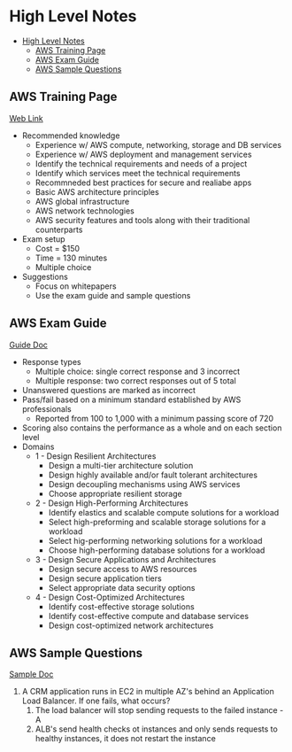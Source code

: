 # High Level Notes

- [High Level Notes](#high-level-notes)
  - [AWS Training Page](#aws-training-page)
  - [AWS Exam Guide](#aws-exam-guide)
  - [AWS Sample Questions](#aws-sample-questions)

## AWS Training Page
[Web Link](https://aws.amazon.com/certification/certified-solutions-architect-associate/)

* Recommended knowledge
  * Experience w/ AWS compute, networking, storage and DB services
  * Experience w/ AWS deployment and management services
  * Identify the technical requirements and needs of a project
  * Identify which services meet the technical requirements
  * Recommneded best practices for secure and realiabe apps
  * Basic AWS architecture principles
  * AWS global infrastructure
  * AWS network technologies
  * AWS security features and tools along with their traditional counterparts
* Exam setup
  * Cost = $150
  * Time = 130 minutes
  * Multiple choice
* Suggestions
  * Focus on whitepapers
  * Use the exam guide and sample questions

## AWS Exam Guide
[Guide Doc](high_level/AWS-Certified-Solutions-Architect-Associate_Exam-Guide.pdf)

* Response types
  * Multiple choice: single correct response and 3 incorrect
  * Multiple response: two correct responses out of 5 total
* Unanswered questions are marked as incorrect
* Pass/fail based on a minimum standard established by AWS professionals
  * Reported from 100 to 1,000 with a minimum passing score of 720
* Scoring also contains the performance as a whole and on each section level
* Domains
  * 1 - Design Resilient Architectures
    * Design a multi-tier architecture solution
    * Design highly available and/or fault tolerant architectures
    * Design decoupling mechanisms using AWS services
    * Choose appropriate resilient storage
  * 2 - Design High-Performing Architectures
    * Identify elastics and scalable compute solutions for a workload
    * Select high-preforming and scalable storage solutions for a workload
    * Select hig-performing networking solutions for a workload
    * Choose high-performing database solutions for a workload
  * 3 - Design Secure Applications and Architectures
    * Design secure access to AWS resources
    * Design secure application tiers
    * Select appropriate data security options
  * 4 - Design Cost-Optimized Architectures
    * Identify cost-effective storage solutions
    * Identify cost-effective compute and database services
    * Design cost-optimized network architectures

## AWS Sample Questions
[Sample Doc](high_level/AWS-Certified-Solutions-Architect-Associate_Sample-Questions.pdf)

1. A CRM application runs in EC2 in multiple AZ's behind an Application Load Balancer. If one fails, what occurs?
   1. The load balancer will stop sending requests to the failed instance - A
   2. ALB's send health checks ot instances and only sends requests to healthy instances, it does not restart the instance 


